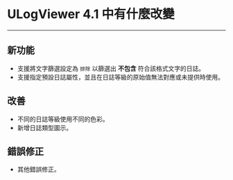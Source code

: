 ﻿# ULogViewer 4.1 中有什麼改變
 ---

## 新功能
+ 支援將文字篩選設定為 ```排除``` 以篩選出 **不包含** 符合該格式文字的日誌。
+ 支援指定預設日誌屬性，並且在日誌等級的原始值無法對應或未提供時使用。

## 改善
+ 不同的日誌等級使用不同的色彩。
+ 新增日誌類型圖示。

## 錯誤修正
+ 其他錯誤修正。